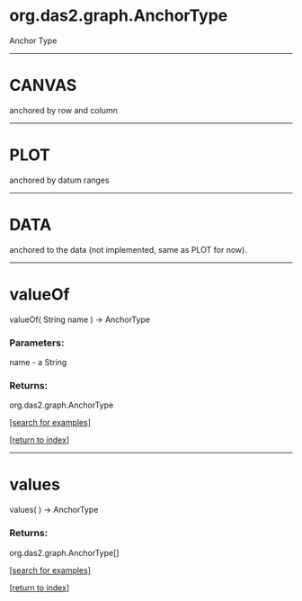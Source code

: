 # org.das2.graph.AnchorType

Anchor Type

***
<a name="CANVAS"></a>
# CANVAS

anchored by row and column

***
<a name="PLOT"></a>
# PLOT

anchored by datum ranges

***
<a name="DATA"></a>
# DATA

anchored to the data (not implemented, same as PLOT for now).

***
<a name="valueOf"></a>
# valueOf
valueOf( String name ) &rarr; AnchorType



### Parameters:
name - a String

### Returns:
org.das2.graph.AnchorType


<a href="https://github.com/autoplot/dev/search?q=valueOf&unscoped_q=valueOf">[search for examples]</a>

<a href="https://github.com/autoplot/documentation/blob/master/javadoc/index-all.md">[return to index]</a>

***
<a name="values"></a>
# values
values(  ) &rarr; AnchorType



### Returns:
org.das2.graph.AnchorType[]


<a href="https://github.com/autoplot/dev/search?q=values&unscoped_q=values">[search for examples]</a>

<a href="https://github.com/autoplot/documentation/blob/master/javadoc/index-all.md">[return to index]</a>

